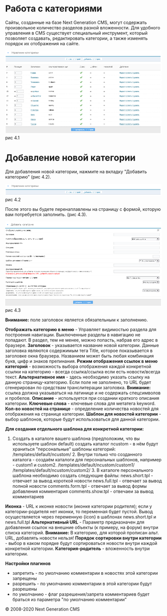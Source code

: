Работа с категориями
====================

Сайты, созданные на базе Next Generation CMS, могут содержать произвольное количество разделов разной вложенности.
 Для удобного управления в CMS существует специальный инструмент, который позволяет создавать, редактировать категории, а также изменять порядок их отображения на сайте.

![](images/screenshots/categories_1.png)
рис 4.1

Добавление новой категории
==========================

Для добавления новой категории, нажмите на вкладку "Добавить категорию" (рис 4.2).

![](images/screenshots/categories_2.png)
рис 4.2

После этого вы будете перенаплавлены на страницу с формой, которую вам потребуется заполнить. (рис 4.3).

![](images/screenshots/categories_3.png)
рис 4.3

**Внимание:** поле заголовок является обязательным к заполнению.

**Отображать категорию в меню** - Управляет видимостью раздела для построения навигации.
 Выключенные разделы в навигацию не попадают. В раздел, тем не менее, можно попасть, набрав его адрес в браузере.
 **Заголовок** - указывается название новой категории. Данные заголовка являются содержимым тега Title, которое показывается в заголовке окна браузера.
 Названием может быть любая комбинация букв, цифр и знаков препинания.
 **Режим отображения ссылок в меню категорий** - возможность выбора отображения каждой конкретной ссылки на категорию - всегда ссылка/ссылка если есть новости/всегда текст.
 **Альтернативное имя** - здесь необходимо указать ссылку на данную страницу-категорию. Если поле не заполнено, то URL будет сгенерирован по средствам транслитерации заголовка.
**Внимание:** ссылка должна указываться на латинице и не содержать спецсимволов и пробелов.
 **Описание** - используется при создании краткого описания категории.
 **Ключевые слова** - ключевые слова для метатега keyword.
 **Кол-во новостей на странице** - определение количества новостей для отображения на странице категории.
 **Шаблон для новостей категории** - выбор шаблонов, которые будут использоваться для данной категории.

**Для создания отдельного шаблона для конкретной категории:**
 1. Создать в каталоге вашего шаблона (предположим, что вы используете шаблон default) создать каталог ncustom - в нём будут храниться "персональные" шаблоны категорий: /templates/default/ncustom/ 2. Внутри только что созданного каталога - создаём каталоги для персональных шаблонов, например - custom1 и custom2. /templates/default/ncustom/custom1/ /templates/default/ncustom/custom2/ 3. В каталоге персонального шаблона необходимо создать следующие файлы: news.short.tpl - отвечает за вывод короткой новости news.full.tpl - отвечает за вывод полной новости comments.form.tpl - отвечает за вывод формы добавления комментария comments.show.tpl - отвечаеи за вывод комментариев

**Иконка** - URL к иконке новости (иконке категории родителя); если у категории-родителя нет иконки, то переменная будет пустой.
 Вывод осуществляется через переменную {icon} в шаблонах news.short.tpl и news.full.tpl
 **Альтернативный URL** - Параметр предназначен для добавления ссылок на внешние объекты (к примеру, на форум) внутри списка категорий.
**Внимание:** В категорию, для которой прописан альт. URL, добавлять новости нельзя!
 **Порядок сортировки внутри категории** - выбор в каком порядке будут сортироваться новости внутри каждой конкретной категории.
 **Категория-родитель** - вложенность внутри категории.

**Настройки плагинов**

-   запретить - по умолчанию комментарии в новостях этой категории запрещены
-   разрешить - по умолчанию комментарии в этой категории будут разрешены
-   по умолчанию - флаг разрешения/запрета комментариев будет браться из параметра "по умолчанию комментарии"

© 2008-2020 Next Generation CMS
